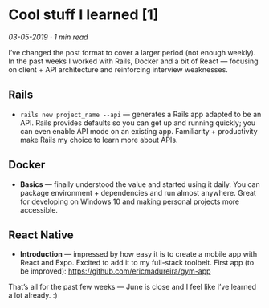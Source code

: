 # Cool stuff I learned [1]

_03-05-2019 · 1 min read_

I’ve changed the post format to cover a larger period (not enough weekly). In the past weeks I worked with Rails, Docker and a bit of React — focusing on client + API architecture and reinforcing interview weaknesses.

## Rails

- `rails new project_name --api` — generates a Rails app adapted to be an API. Rails provides defaults so you can get up and running quickly; you can even enable API mode on an existing app. Familiarity + productivity make Rails my choice to learn more about APIs.

## Docker

- **Basics** — finally understood the value and started using it daily. You can package environment + dependencies and run almost anywhere. Great for developing on Windows 10 and making personal projects more accessible.

## React Native

- **Introduction** — impressed by how easy it is to create a mobile app with React and Expo. Excited to add it to my full-stack toolbelt. First app (to be improved): <https://github.com/ericmadureira/gym-app>

That’s all for the past few weeks — June is close and I feel like I’ve learned a lot already. :)
